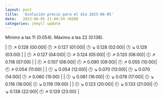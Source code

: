 ```yaml
---
layout: post
title:  'Evolución precio para el día 2023-06-05'
date:   2023-06-05 21:00:59 +0200
categories: jekyll update
---
```

Mínimo a las 11 (0.054). Máximo a las 22 (0.138). 

| 🕛 ↗ 0.128 (00:00)| 🕐 ↗ 0.127 (01:00)| 🕑 ↘ 0.128 (02:00)| 🕒 ↘ 0.129 (03:00) | 
| 🕓 ↗ 0.127 (04:00)| 🕔 ↗ 0.124 (05:00)| 🕕 ↗ 0.120 (06:00)| 🕖 ↗ 0.118 (07:00) | 
| 🕗 ↗ 0.107 (08:00)| 🕘 ↗ 0.090 (09:00)| 🕙 ↗ 0.055 (10:00)| 🕚 ↗ 0.054 (11:00) | 
| 🕛 ↘ 0.054 (12:00)| 🕐 ↘ 0.070 (13:00)| 🕑 ↘ 0.070 (14:00)| 🕒 ↗ 0.060 (15:00) | 
| 🕓 ↘ 0.061 (16:00)| 🕔 ↘ 0.078 (17:00)| 🕕 ↘ 0.116 (18:00)| 🕖 ↘ 0.119 (19:00) | 
| 🕗 ↘ 0.123 (20:00)| 🕘 ↘ 0.133 (21:00)| 🕙 ↘ 0.138 (22:00)| 🕚 ↗ 0.129 (23:00) | 
 

